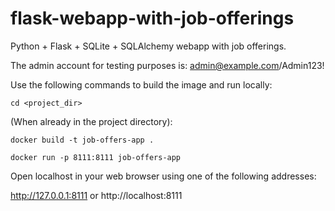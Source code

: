 # flask-webapp-with-job-offerings
Python + Flask + SQLite + SQLAlchemy webapp with job offerings.

The admin account for testing purposes is: admin@example.com/Admin123!

Use the following commands to build the image and run locally:

`cd <project_dir>`

(When already in the project directory):

`docker build -t job-offers-app .`

`docker run -p 8111:8111 job-offers-app`

Open localhost in your web browser using one of the following addresses:

http://127.0.0.1:8111 or http://localhost:8111




